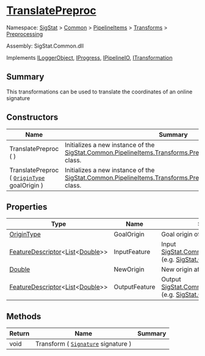 # [TranslatePreproc](./TranslatePreproc.md)

Namespace: [SigStat]() > [Common](./../../../README.md) > [PipelineItems]() > [Transforms]() > [Preprocessing](./README.md)

Assembly: SigStat.Common.dll

Implements [ILoggerObject](./../../../ILoggerObject.md), [IProgress](./../../../Helpers/IProgress.md), [IPipelineIO](./../../../Pipeline/IPipelineIO.md), [ITransformation](./../../../ITransformation.md)

## Summary
This transformations can be used to translate the coordinates of an online signature

## Constructors

| Name | Summary | 
| --- | --- | 
| TranslatePreproc (  ) | Initializes a new instance of the [SigStat.Common.PipelineItems.Transforms.Preprocessing.TranslatePreproc]() class. | 
| TranslatePreproc ( [`OriginType`](./OriginType.md) goalOrigin ) | Initializes a new instance of the [SigStat.Common.PipelineItems.Transforms.Preprocessing.TranslatePreproc]() class. | 


## Properties

| Type | Name | Summary | 
| --- | --- | --- | 
| [OriginType](./OriginType.md) | GoalOrigin | Goal origin of the translation | 
| [FeatureDescriptor](./../../../FeatureDescriptor-1.md)\<[List](https://docs.microsoft.com/en-us/dotnet/api/System.Collections.Generic.List-1)\<[Double](https://docs.microsoft.com/en-us/dotnet/api/System.Double)>> | InputFeature | Input [SigStat.Common.FeatureDescriptor](https://github.com/hargitomi97/sigstat/tree/develop/docs/md/SigStat/Common/FeatureDescriptor.md) (e.g. [SigStat.Common.Features.X](https://github.com/sigstat/sigstat/tree/develop/docs/md/SigStat/Common/FeatureDescriptor-1.md)) | 
| [Double](https://docs.microsoft.com/en-us/dotnet/api/System.Double) | NewOrigin | New origin after the translation | 
| [FeatureDescriptor](./../../../FeatureDescriptor-1.md)\<[List](https://docs.microsoft.com/en-us/dotnet/api/System.Collections.Generic.List-1)\<[Double](https://docs.microsoft.com/en-us/dotnet/api/System.Double)>> | OutputFeature | Output [SigStat.Common.FeatureDescriptor](https://github.com/hargitomi97/sigstat/tree/develop/docs/md/SigStat/Common/FeatureDescriptor.md) (e.g. [SigStat.Common.Features.X](https://github.com/sigstat/sigstat/tree/develop/docs/md/SigStat/Common/FeatureDescriptor-1.md)) | 


## Methods

| Return | Name | Summary | 
| --- | --- | --- | 
| void | Transform ( [`Signature`](./../../../Signature.md) signature ) |  | 


